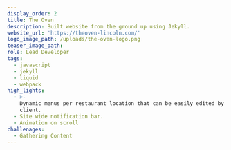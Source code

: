 ```yaml
---
display_order: 2
title: The Oven
description: Built website from the ground up using Jekyll.
website_url: 'https://theoven-lincoln.com/'
logo_image_path: /uploads/the-oven-logo.png
teaser_image_path:
role: Lead Developer
tags:
  - javascript
  - jekyll
  - liquid
  - webpack
high_lights:
  - >-
    Dynamic menus per restaurant location that can be easily edited by the
    client.
  - Site wide notification bar.
  - Animation on scroll
challenages:
  - Gathering Content
---
```


